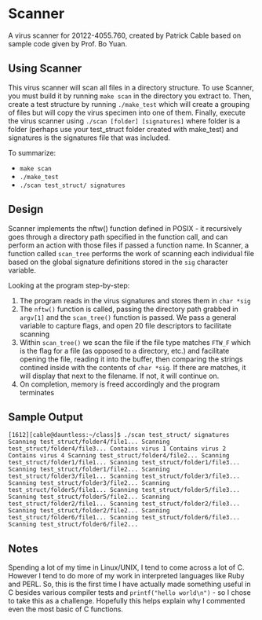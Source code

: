 Scanner
=======

A virus scanner for 20122-4055.760, created by Patrick Cable based on
sample code given by Prof. Bo Yuan.

Using Scanner
-------------
This virus scanner will scan all files in a directory structure. 
To use Scanner, you must build it by running `make scan` in the 
directory you extract to. Then, create a test structure by running 
`./make_test` which will create a grouping of files but will copy
the virus specimen into one of them. Finally, execute the virus scanner
using `./scan [folder] [signatures]` where folder is a folder (perhaps 
use your test_struct folder created with make_test) and signatures is the
signatures file that was included.

To summarize:
* `make scan`
* `./make_test`
* `./scan test_struct/ signatures`

Design
------
Scanner implements the nftw() function defined in POSIX - it recursively
goes through a directory path specified in the function call, and can 
perform an action with those files if passed a function name. In Scanner,
a function called `scan_tree` performs the work of scanning each individual
file based on the global signature definitions stored in the `sig` character
variable.

Looking at the program step-by-step:
1. The program reads in the virus signatures and stores them in `char *sig`
2. The `nftw()` function is called, passing the directory path grabbed in 
   `argv[1]` and the `scan_tree()` function is passed. We pass a general 
   variable to capture flags, and open 20 file descriptors to facilitate 
   scanning
3. Within `scan_tree()` we scan the file if the file type matches `FTW_F`
   which is the flag for a file (as opposed to a directory, etc.) and 
   facilitate opening the file, reading it into the buffer, then comparing
   the strings contined inside with the contents of `char *sig`. If there 
   are matches, it will display that next to the filename. If not, it 
   will continue on.
4. On completion, memory is freed accordingly and the program terminates

Sample Output
-------------
`[1612][cable@dauntless:~/class]$ ./scan test_struct/ signatures
Scanning test_struct/folder4/file1...
Scanning test_struct/folder4/file3... Contains virus 1 Contains virus 2 Contains virus 4
Scanning test_struct/folder4/file2...
Scanning test_struct/folder1/file1...
Scanning test_struct/folder1/file3...
Scanning test_struct/folder1/file2...
Scanning test_struct/folder3/file1...
Scanning test_struct/folder3/file3...
Scanning test_struct/folder3/file2...
Scanning test_struct/folder5/file1...
Scanning test_struct/folder5/file3...
Scanning test_struct/folder5/file2...
Scanning test_struct/folder2/file1...
Scanning test_struct/folder2/file3...
Scanning test_struct/folder2/file2...
Scanning test_struct/folder6/file1...
Scanning test_struct/folder6/file3...
Scanning test_struct/folder6/file2...`

Notes
-----
Spending a lot of my time in Linux/UNIX, I tend to come across a lot of C.
However I tend to do more of my work in interpreted languages like Ruby and
PERL. So, this is the first time I have actually made something useful in
C besides various compiler tests and `printf("hello world\n")` - so I chose
to take this as a challenge. Hopefully this helps explain why I commented 
even the most basic of C functions.
